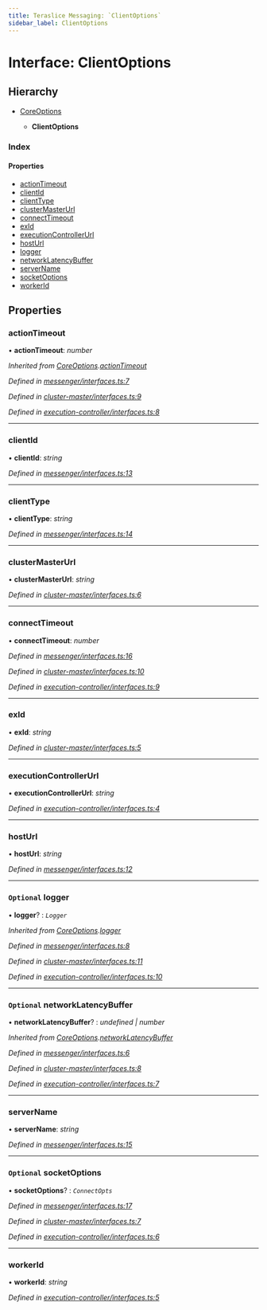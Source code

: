 ```yaml
---
title: Teraslice Messaging: `ClientOptions`
sidebar_label: ClientOptions
---
```


# Interface: ClientOptions

## Hierarchy

* [CoreOptions](coreoptions.md)

  * **ClientOptions**

### Index

#### Properties

* [actionTimeout](clientoptions.md#actiontimeout)
* [clientId](clientoptions.md#clientid)
* [clientType](clientoptions.md#clienttype)
* [clusterMasterUrl](clientoptions.md#clustermasterurl)
* [connectTimeout](clientoptions.md#connecttimeout)
* [exId](clientoptions.md#exid)
* [executionControllerUrl](clientoptions.md#executioncontrollerurl)
* [hostUrl](clientoptions.md#hosturl)
* [logger](clientoptions.md#optional-logger)
* [networkLatencyBuffer](clientoptions.md#optional-networklatencybuffer)
* [serverName](clientoptions.md#servername)
* [socketOptions](clientoptions.md#optional-socketoptions)
* [workerId](clientoptions.md#workerid)

## Properties

###  actionTimeout

• **actionTimeout**: *number*

*Inherited from [CoreOptions](coreoptions.md).[actionTimeout](coreoptions.md#actiontimeout)*

*Defined in [messenger/interfaces.ts:7](https://github.com/terascope/teraslice/blob/a2250fb9/packages/teraslice-messaging/src/messenger/interfaces.ts#L7)*

*Defined in [cluster-master/interfaces.ts:9](https://github.com/terascope/teraslice/blob/a2250fb9/packages/teraslice-messaging/src/cluster-master/interfaces.ts#L9)*

*Defined in [execution-controller/interfaces.ts:8](https://github.com/terascope/teraslice/blob/a2250fb9/packages/teraslice-messaging/src/execution-controller/interfaces.ts#L8)*

___

###  clientId

• **clientId**: *string*

*Defined in [messenger/interfaces.ts:13](https://github.com/terascope/teraslice/blob/a2250fb9/packages/teraslice-messaging/src/messenger/interfaces.ts#L13)*

___

###  clientType

• **clientType**: *string*

*Defined in [messenger/interfaces.ts:14](https://github.com/terascope/teraslice/blob/a2250fb9/packages/teraslice-messaging/src/messenger/interfaces.ts#L14)*

___

###  clusterMasterUrl

• **clusterMasterUrl**: *string*

*Defined in [cluster-master/interfaces.ts:6](https://github.com/terascope/teraslice/blob/a2250fb9/packages/teraslice-messaging/src/cluster-master/interfaces.ts#L6)*

___

###  connectTimeout

• **connectTimeout**: *number*

*Defined in [messenger/interfaces.ts:16](https://github.com/terascope/teraslice/blob/a2250fb9/packages/teraslice-messaging/src/messenger/interfaces.ts#L16)*

*Defined in [cluster-master/interfaces.ts:10](https://github.com/terascope/teraslice/blob/a2250fb9/packages/teraslice-messaging/src/cluster-master/interfaces.ts#L10)*

*Defined in [execution-controller/interfaces.ts:9](https://github.com/terascope/teraslice/blob/a2250fb9/packages/teraslice-messaging/src/execution-controller/interfaces.ts#L9)*

___

###  exId

• **exId**: *string*

*Defined in [cluster-master/interfaces.ts:5](https://github.com/terascope/teraslice/blob/a2250fb9/packages/teraslice-messaging/src/cluster-master/interfaces.ts#L5)*

___

###  executionControllerUrl

• **executionControllerUrl**: *string*

*Defined in [execution-controller/interfaces.ts:4](https://github.com/terascope/teraslice/blob/a2250fb9/packages/teraslice-messaging/src/execution-controller/interfaces.ts#L4)*

___

###  hostUrl

• **hostUrl**: *string*

*Defined in [messenger/interfaces.ts:12](https://github.com/terascope/teraslice/blob/a2250fb9/packages/teraslice-messaging/src/messenger/interfaces.ts#L12)*

___

### `Optional` logger

• **logger**? : *`Logger`*

*Inherited from [CoreOptions](coreoptions.md).[logger](coreoptions.md#optional-logger)*

*Defined in [messenger/interfaces.ts:8](https://github.com/terascope/teraslice/blob/a2250fb9/packages/teraslice-messaging/src/messenger/interfaces.ts#L8)*

*Defined in [cluster-master/interfaces.ts:11](https://github.com/terascope/teraslice/blob/a2250fb9/packages/teraslice-messaging/src/cluster-master/interfaces.ts#L11)*

*Defined in [execution-controller/interfaces.ts:10](https://github.com/terascope/teraslice/blob/a2250fb9/packages/teraslice-messaging/src/execution-controller/interfaces.ts#L10)*

___

### `Optional` networkLatencyBuffer

• **networkLatencyBuffer**? : *undefined | number*

*Inherited from [CoreOptions](coreoptions.md).[networkLatencyBuffer](coreoptions.md#optional-networklatencybuffer)*

*Defined in [messenger/interfaces.ts:6](https://github.com/terascope/teraslice/blob/a2250fb9/packages/teraslice-messaging/src/messenger/interfaces.ts#L6)*

*Defined in [cluster-master/interfaces.ts:8](https://github.com/terascope/teraslice/blob/a2250fb9/packages/teraslice-messaging/src/cluster-master/interfaces.ts#L8)*

*Defined in [execution-controller/interfaces.ts:7](https://github.com/terascope/teraslice/blob/a2250fb9/packages/teraslice-messaging/src/execution-controller/interfaces.ts#L7)*

___

###  serverName

• **serverName**: *string*

*Defined in [messenger/interfaces.ts:15](https://github.com/terascope/teraslice/blob/a2250fb9/packages/teraslice-messaging/src/messenger/interfaces.ts#L15)*

___

### `Optional` socketOptions

• **socketOptions**? : *`ConnectOpts`*

*Defined in [messenger/interfaces.ts:17](https://github.com/terascope/teraslice/blob/a2250fb9/packages/teraslice-messaging/src/messenger/interfaces.ts#L17)*

*Defined in [cluster-master/interfaces.ts:7](https://github.com/terascope/teraslice/blob/a2250fb9/packages/teraslice-messaging/src/cluster-master/interfaces.ts#L7)*

*Defined in [execution-controller/interfaces.ts:6](https://github.com/terascope/teraslice/blob/a2250fb9/packages/teraslice-messaging/src/execution-controller/interfaces.ts#L6)*

___

###  workerId

• **workerId**: *string*

*Defined in [execution-controller/interfaces.ts:5](https://github.com/terascope/teraslice/blob/a2250fb9/packages/teraslice-messaging/src/execution-controller/interfaces.ts#L5)*
